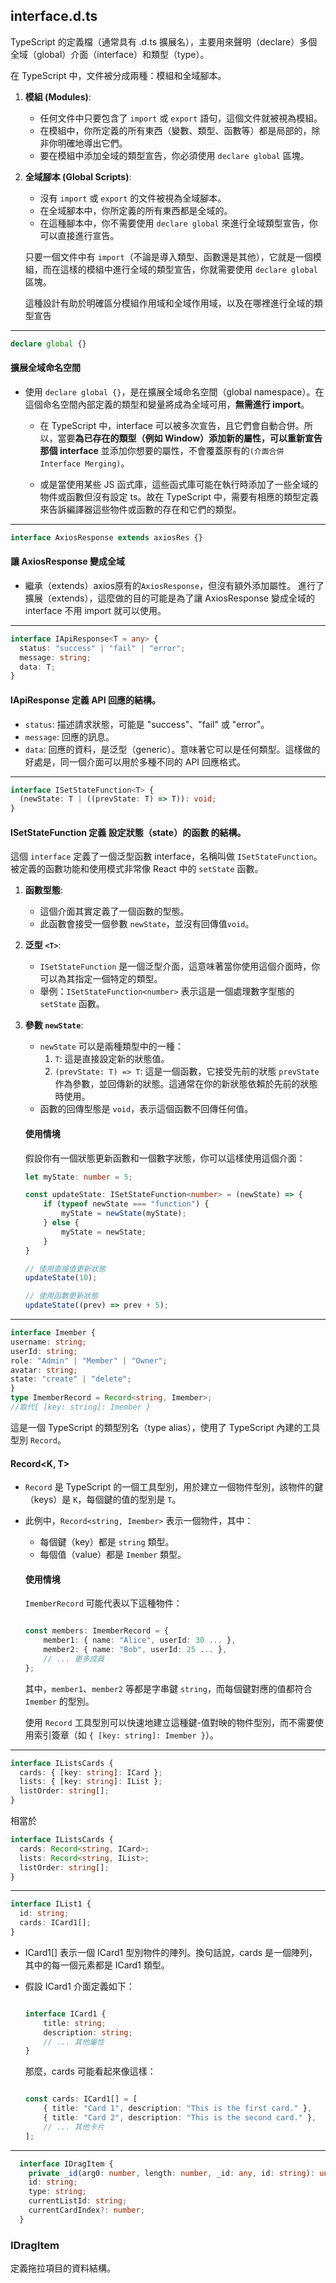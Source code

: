 ## interface.d.ts
 TypeScript 的定義檔（通常具有 .d.ts 擴展名），主要用來聲明（declare）多個全域（global）介面（interface）和類型（type）。

在 TypeScript 中，文件被分成兩種：模組和全域腳本。

1. **模組 (Modules)**:
    - 任何文件中只要包含了 `import` 或 `export` 語句，這個文件就被視為模組。
    - 在模組中，你所定義的所有東西（變數、類型、函數等）都是局部的，除非你明確地導出它們。
    - 要在模組中添加全域的類型宣告，你必須使用 `declare global` 區塊。

2. **全域腳本 (Global Scripts)**:
    - 沒有 `import` 或 `export` 的文件被視為全域腳本。
    - 在全域腳本中，你所定義的所有東西都是全域的。
    - 在這種腳本中，你不需要使用 `declare global` 來進行全域類型宣告，你可以直接進行宣告。  

    只要一個文件中有 `import`（不論是導入類型、函數還是其他），它就是一個模組，而在這樣的模組中進行全域的類型宣告，你就需要使用 `declare global` 區塊。

    這種設計有助於明確區分模組作用域和全域作用域，以及在哪裡進行全域的類型宣告
***

``` typescript
declare global {}
```
#### 擴展全域命名空間
- 使用 `declare global {}`，是在擴展全域命名空間（global namespace）。在這個命名空間內部定義的類型和變量將成為全域可用，**無需進行 import**。
  
  - 在 TypeScript 中，interface 可以被多次宣告，且它們會自動合併。所以，當要**為已存在的類型（例如 Window）添加新的屬性，可以重新宣告那個 interface** 並添加你想要的屬性，不會覆蓋原有的`(介面合併 Interface Merging)`。
  
  - 或是當使用某些 JS 函式庫，這些函式庫可能在執行時添加了一些全域的物件或函數但沒有設定 ts。故在 TypeScript 中，需要有相應的類型定義來告訴編譯器這些物件或函數的存在和它們的類型。
***
```typescript
interface AxiosResponse extends axiosRes {}
```
  #### 讓 AxiosResponse 變成全域
  - 繼承（extends）axios原有的`AxiosResponse`，但沒有額外添加屬性。 進行了擴展（extends），這麼做的目的可能是為了讓 AxiosResponse 變成全域的 interface 不用 import 就可以使用。
***
  ``` typescript
  interface IApiResponse<T = any> {
    status: "success" | "fail" | "error";
    message: string;
    data: T;
  }
  ```
#### IApiResponse 定義 API 回應的結構。
- `status`: 描述請求狀態，可能是 "success"、"fail" 或 "error"。
- `message`: 回應的訊息。
- `data`: 回應的資料，是泛型（generic）。意味著它可以是任何類型。這樣做的好處是，同一個介面可以用於多種不同的 API 回應格式。
***
  ```typescript
  interface ISetStateFunction<T> {
    (newState: T | ((prevState: T) => T)): void;
  }
  ```
#### ISetStateFunction 定義 設定狀態（state）的函數 的結構。
這個 `interface` 定義了一個泛型函數 interface，名稱叫做 `ISetStateFunction`。被定義的函數功能和使用模式非常像 React 中的 `setState` 函數。

  1. **函數型態**:
     - 這個介面其實定義了一個函數的型態。
     - 此函數會接受一個參數 `newState`，並沒有回傳值`void`。
  2. **泛型 `<T>`**:
     - `ISetStateFunction` 是一個泛型介面，這意味著當你使用這個介面時，你可以為其指定一個特定的類型。
     - 舉例：`ISetStateFunction<number>` 表示這是一個處理數字型態的 `setState` 函數。
  3. **參數 `newState`**:
     - `newState` 可以是兩種類型中的一種：
       1. `T`: 這是直接設定新的狀態值。
       2. `(prevState: T) => T`: 這是一個函數，它接受先前的狀態 `prevState` 作為參數，並回傳新的狀態。這通常在你的新狀態依賴於先前的狀態時使用。
     - 函數的回傳型態是 `void`，表示這個函數不回傳任何值。

      #### 使用情境
      假設你有一個狀態更新函數和一個數字狀態，你可以這樣使用這個介面：
      ```typescript
      let myState: number = 5;

      const updateState: ISetStateFunction<number> = (newState) => {
          if (typeof newState === "function") {
              myState = newState(myState);
          } else {
              myState = newState;
          }
      }

      // 使用直接值更新狀態
      updateState(10);

      // 使用函數更新狀態
      updateState((prev) => prev + 5);
      ```
***
  ```typescript
  interface Imember {
  username: string;
  userId: string;
  role: "Admin" | "Member" | "Owner";
  avatar: string;
  state: "create" | "delete";
  }
  type ImemberRecord = Record<string, Imember>;
  //取代{ [key: string]: Imember }
  ```

  這是一個 TypeScript 的類型別名（type alias），使用了 TypeScript 內建的工具型別 `Record`。

#### Record<K, T>

- `Record` 是 TypeScript 的一個工具型別，用於建立一個物件型別，該物件的鍵（keys）是 `K`，每個鍵的值的型別是 `T`。

- 此例中，`Record<string, Imember>` 表示一個物件，其中：
  - 每個鍵（key）都是 `string` 類型。
  - 每個值（value）都是 `Imember` 類型。

  #### 使用情境
  `ImemberRecord` 可能代表以下這種物件：

  ```typescript

  const members: ImemberRecord = {
      member1: { name: "Alice", userId: 30 ... },
      member2: { name: "Bob", userId: 25 ... },
      // ... 更多成員
  };
  ```

  其中，`member1`、`member2` 等都是字串鍵 `string`，而每個鍵對應的值都符合 `Imember` 的型別。

  使用 `Record` 工具型別可以快速地建立這種鍵-值對映的物件型別，而不需要使用索引簽章（如 `{ [key: string]: Imember }`）。
***
```typescript
interface IListsCards {
  cards: { [key: string]: ICard };
  lists: { [key: string]: IList };
  listOrder: string[];
}
```
  相當於
  ```typescript
  interface IListsCards {
    cards: Record<string, ICard>;
    lists: Record<string, IList>;
    listOrder: string[];
  }
  ```
***
  ```typescript
  interface IList1 {
    id: string;
    cards: ICard1[];
  }
  ```
- ICard1[] 表示一個 ICard1 型別物件的陣列。換句話說，cards 是一個陣列，其中的每一個元素都是 ICard1 類型。

- 假設 ICard1 介面定義如下：
  ```typescript

  interface ICard1 {
      title: string;
      description: string;
      // ... 其他屬性
  }
  ```
    那麼，cards 可能看起來像這樣：
  ```typescript

  const cards: ICard1[] = [
      { title: "Card 1", description: "This is the first card." },
      { title: "Card 2", description: "This is the second card." },
      // ... 其他卡片
  ];
  ```
***
```typescript
  interface IDragItem {
    private _id(arg0: number, length: number, _id: any, id: string): unknown;
    id: string;
    type: string;
    currentListId: string;
    currentCardIndex?: number;
  }
  ```
### IDragItem
定義拖拉項目的資料結構。
  
